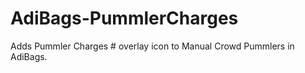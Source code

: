# AdiBags-PummlerCharges

Adds Pummler Charges # overlay icon to Manual Crowd Pummlers in AdiBags.

